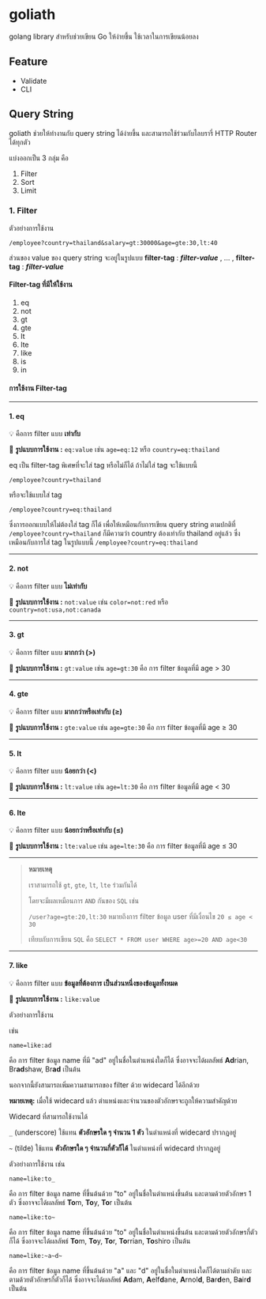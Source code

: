 # goliath
golang library สำหรับช่วยเขียน Go ให้ง่ายขึ้น ใช้เวลาในการเขียนน้อยลง 

## Feature
- Validate
- CLI

## Query String
goliath ช่วยให้ทำงานกับ query string ได้ง่ายขึ้น และสามารถใช้ร่วมกับไลบรารี่ HTTP Router ได้ทุกตัว

แบ่งออกเป็น 3 กลุ่ม คือ
1. Filter
2. Sort
3. Limit

### 1. Filter
ตัวอย่างการใช้งาน
```
/employee?country=thailand&salary=gt:30000&age=gte:30,lt:40
```
ส่วนของ value ของ query string จะอยู่ในรูปแบบ **filter-tag** : _**filter-value**_ , ... , **filter-tag** : _**filter-value**_

#### Filter-tag ที่มีให้ใช้งาน
1. eq
2. not
3. gt
4. gte
5. lt
6. lte
7. like
8. is
9. in

#### การใช้งาน Filter-tag

---

#### 1. eq
💡 คือการ filter แบบ **เท่ากับ**

📢 **รูปแบบการใช้งาน :** `eq:value` เช่น `age=eq:12` หรือ `country=eq:thailand`

eq เป็น filter-tag พิเศษที่จะใส่ tag หรือไม่ก็ได้ ถ้าไม่ใส่ tag จะใช้แบบนี้
```
/employee?country=thailand
```
หรือจะใช้แบบใส่ tag
```
/employee?country=eq:thailand
```
ซึ่งการออกแบบให้ไม่ต้องใส่ tag ก็ได้ เพื่อให้เหมือนกับการเขียน query string ตามปกติที่ `/employee?country=thailand` ก็มีความว่า country ต้องเท่ากับ thailand อยู่แล้ว ซึ่งเหมือนกับการใส่ tag ในรูปแบบนี้ `/employee?country=eq:thailand`

---

#### 2. not
💡 คือการ filter แบบ **ไม่เท่ากับ**

📢 **รูปแบบการใช้งาน :** `not:value` เช่น `color=not:red` หรือ `country=not:usa,not:canada`

---

#### 3. gt
💡 คือการ filter แบบ **มากกว่า (>)**

📢 **รูปแบบการใช้งาน :** `gt:value` เช่น `age=gt:30` คือ การ filter ข้อมูลที่มี age > 30

---

#### 4. gte
💡 คือการ filter แบบ **มากกว่าหรือเท่ากับ (≥)**

📢 **รูปแบบการใช้งาน :** `gte:value` เช่น `age=gte:30` คือ การ filter ข้อมูลที่มี age ≥ 30

---

#### 5. lt
💡 คือการ filter แบบ **น้อยกว่า (<)**

📢 **รูปแบบการใช้งาน :** `lt:value` เช่น `age=lt:30` คือ การ filter ข้อมูลที่มี age < 30

---

#### 6. lte
💡 คือการ filter แบบ **น้อยกว่าหรือเท่ากับ (≤)**

📢 **รูปแบบการใช้งาน :** `lte:value` เช่น `age=lte:30` คือ การ filter ข้อมูลที่มี age ≤ 30

---

> **หมายเหตุ** 
>
> เราสามารถใช้ `gt`, `gte`, `lt`, `lte` ร่วมกันได้
>
> โดยจะมีผลเหมือนการ `AND` กันของ `SQL` เช่น
> 
> `/user?age=gte:20,lt:30` หมายถึงการ filter ข้อมูล user ที่มีเงื่อนไข `20 ≤ age < 30`
>
> เทียบกับการเขียน `SQL` คือ `SELECT * FROM user WHERE age>=20 AND age<30`
> 

---

#### 7. like
💡 คือการ filter แบบ **ข้อมูลที่ต้องการ เป็นส่วนหนึ่งของข้อมูลทั้งหมด**

📢 **รูปแบบการใช้งาน :** `like:value` 

ตัวอย่างการใช้งาน

เช่น 
```
name=like:ad
``` 
คือ การ filter ข้อมูล name ที่มี "ad" อยู่ในชื่อในตำแหน่งใดก็ได้ ซึ่งอาจจะได้ผลลัพธ์ **Ad**rian, Br**ad**shaw, Br**ad** เป็นต้น

นอกจากนี้ยังสามารถเพิ่มความสามารถของ filter ด้วย widecard ได้อีกด้วย

**หมายเหตุ:** เมื่อใช้ widecard แล้ว ตำแหน่งและจำนวนของตัวอักษรจะถูกให้ความสำคัญด้วย

Widecard ที่สามารถใช้งานได้

`_` (underscore) ใช้แทน **ตัวอักษรใด ๆ จำนวน 1 ตัว** ในตำแหน่งที่ widecard ปรากฎอยู่

`~` (tilde) ใช้แทน **ตัวอักษรใด ๆ จำนวนกี่ตัวก็ได้** ในตำแหน่งที่ widecard ปรากฎอยู่

ตัวอย่างการใช้งาน เช่น 

```
name=like:to_
``` 
คือ การ filter ข้อมูล name ที่ขึ้นต้นด้วย "to" อยู่ในชื่อในตำแหน่งขึ้นต้น และตามด้วยตัวอักษร 1 ตัว ซึ่งอาจจะได้ผลลัพธ์ **To**m, **To**y, **To**r เป็นต้น


```
name=like:to~
``` 
คือ การ filter ข้อมูล name ที่ขึ้นต้นด้วย "to" อยู่ในชื่อในตำแหน่งขึ้นต้น และตามด้วยตัวอักษรกี่ตัวก็ได้ ซึ่งอาจจะได้ผลลัพธ์ **To**m, **To**y, **To**r, **To**rrian, **To**shiro เป็นต้น


```
name=like:~a~d~
``` 
คือ การ filter ข้อมูล name ที่ขึ้นต้นด้วย "a" และ "d" อยู่ในชื่อในตำแหน่งใดก็ได้ตามลำดับ และตามด้วยตัวอักษรกี่ตัวก็ได้ ซึ่งอาจจะได้ผลลัพธ์ **Ad**am, **A**elf**d**ane, **A**rnol**d**, B**a**r**d**en,  B**a**ir**d**  เป็นต้น

